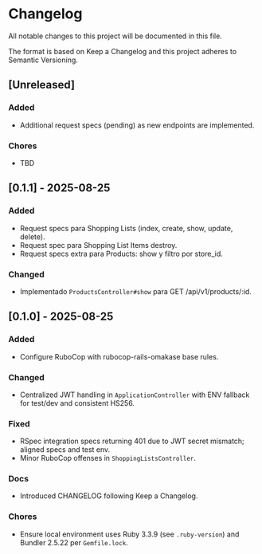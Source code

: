 # Changelog

All notable changes to this project will be documented in this file.

The format is based on Keep a Changelog and this project adheres to Semantic Versioning.

## [Unreleased]

### Added
- Additional request specs (pending) as new endpoints are implemented.

### Chores
- TBD

<!-- When releasing, move items above into a new section, e.g. `## [0.1.0] - YYYY-MM-DD` -->

## [0.1.1] - 2025-08-25

### Added
- Request specs para Shopping Lists (index, create, show, update, delete).
- Request spec para Shopping List Items destroy.
- Request specs extra para Products: show y filtro por store_id.

### Changed
- Implementado `ProductsController#show` para GET /api/v1/products/:id.

## [0.1.0] - 2025-08-25

### Added
- Configure RuboCop with rubocop-rails-omakase base rules.

### Changed
- Centralized JWT handling in `ApplicationController` with ENV fallback for test/dev and consistent HS256.

### Fixed
- RSpec integration specs returning 401 due to JWT secret mismatch; aligned specs and test env.
- Minor RuboCop offenses in `ShoppingListsController`.

### Docs
- Introduced CHANGELOG following Keep a Changelog.

### Chores
- Ensure local environment uses Ruby 3.3.9 (see `.ruby-version`) and Bundler 2.5.22 per `Gemfile.lock`.
